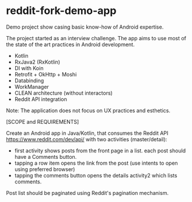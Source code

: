 # reddit-fork-demo-app
Demo project show casing basic know-how of Android expertise. 

The project started as an interview challenge. The app aims to use most of the state of the art practices in Android development.
  - Kotlin
  - RxJava2 (RxKotlin)
  - DI with Koin
  - Retrofit + OkHttp + Moshi
  - Databinding
  - WorkManager
  - CLEAN architecture (without interactors)
  - Reddit API integration

Note: The application does not focus on UX practices and esthetics. 

[SCOPE and REQUIREMENTS]

Create an Android app in Java/Kotlin, that consumes the Reddit API https://www.reddit.com/dev/api/
with two activities (master/detail): 
- first activity shows posts from the front page in a list. each post should have a Comments button.
- tapping a row item opens the link from the post (use intents to open using preferred browser)
- tapping the comments button opens the details activity2 which lists comments.

Post list should be paginated using Reddit's pagination mechanism.
